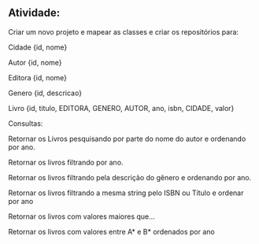 ## Atividade:

Criar um novo projeto e mapear as classes e criar os repositórios para:

Cidade {id, nome}

Autor {id, nome}

Editora {id, nome}

Genero {id, descricao}

Livro {id, titulo, EDITORA, GENERO, AUTOR, ano, isbn, CIDADE, valor}

  Consultas:

Retornar os Livros pesquisando por parte do nome do autor e ordenando por ano.

Retornar os livros filtrando por ano.

Retornar os livros filtrando pela descrição do gênero e ordenando por ano.

Retornar os livros filtrando a mesma string pelo ISBN ou Título e ordenar por ano

Retornar os livros com valores maiores que...

Retornar os livros com valores entre A* e B* ordenados por ano